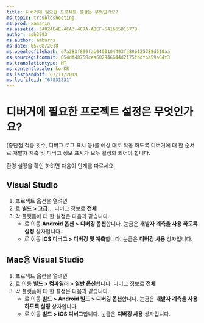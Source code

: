 ```yaml
---
title: 디버거에 필요한 프로젝트 설정은 무엇인가요?
ms.topic: troubleshooting
ms.prod: xamarin
ms.assetid: 3A024E4E-ACA3-4C7A-ADEF-541665D15779
author: asb3993
ms.author: amburns
ms.date: 05/08/2018
ms.openlocfilehash: e7a383f899fab0400104493fa89b125788d610aa
ms.sourcegitcommit: 654df48758cea602946644d2175fbdfba59a64f3
ms.translationtype: MT
ms.contentlocale: ko-KR
ms.lasthandoff: 07/11/2019
ms.locfileid: "67831331"
---
```

# <a name="what-project-settings-are-required-for-the-debugger"></a>디버거에 필요한 프로젝트 설정은 무엇인가요?

(중단점 적중 횟수, 디버그 로그 표시 등)를 예상 대로 작동 하도록 디버거에 대 한 순서로 개발자 계측 및 디버그 정보 표시가 모두 활성화 되어야 합니다.

환경 설정을 확인 하려면 다음이 단계를 따르세요.

## <a name="visual-studio"></a>Visual Studio
1. 프로젝트 옵션을 열려면
2. 로 **빌드 > 고급...** 디버그 정보로 **전체**
3. 각 플랫폼에 대 한 설정은 다음과 같습니다.
   - 로 이동 **Android 옵션 > 디버깅 옵션**합니다. 눈금은 **개발자 계측을 사용 하도록 설정** 상자입니다.
   - 로 이동 **iOS 디버그 > 디버깅 및 계측**합니다. 눈금은 **디버깅 사용** 상자입니다.

## <a name="visual-studio-for-mac"></a>Mac용 Visual Studio
1. 프로젝트 옵션을 열려면
2. 로 이동 **빌드 > 컴파일러 > 일반 옵션**합니다. 디버그 정보로 **전체**
3. 각 플랫폼에 대 한 설정은 다음과 같습니다.
    - 로 이동 **빌드 > Android 빌드 > 디버깅 옵션**합니다. 눈금은 **개발자 계측을 사용 하도록 설정** 상자입니다.
    - 로 이동 **빌드 > iOS 디버그**합니다. 눈금은 **디버깅 사용** 상자입니다.

